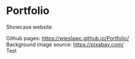 # Portfolio

Showcase website

Github pages: https://wieslawc.github.io/Portfolio/  
Background image source: https://pixabay.com/  
Test
